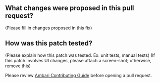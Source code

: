 ## What changes were proposed in this pull request?

(Please fill in changes proposed in this fix)

## How was this patch tested?

(Please explain how this patch was tested. Ex: unit tests, manual tests)
(If this patch involves UI changes, please attach a screen-shot; otherwise, remove this)

Please review [Ambari Contributing Guide](https://cwiki.apache.org/confluence/display/AMBARI/How+to+Contribute) before opening a pull request.
